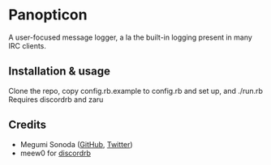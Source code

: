 # Panopticon
A user-focused message logger, a la  the built-in logging present in many IRC clients.

## Installation & usage
Clone the repo, copy config.rb.example to config.rb and set up, and ./run.rb
Requires discordrb and zaru

## Credits
* Megumi Sonoda ([GitHub](https://github.com/megumisonoda), [Twitter](https://twitter.com/dreamyspell))
* meew0 for [discordrb](https://github.com/meew0/discordrb)
